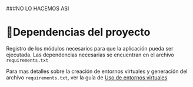 ###NO LO HACEMOS ASI
# 📑Dependencias del proyecto

Registro de los módulos necesarios para que la aplicación pueda ser ejecutada. Las dependencias necesarias se encuentran en el archivo `requirements.txt`

Para mas detalles sobre la creación de entornos virtuales y generación del archivo `requirements.txt`, ver la guía de [Uso de entornos virtuales](https://github.com/FIUNER-LICA/pa-codigos-trabajos-practicos/wiki/2.-Uso-de-entornos-virtuales)



